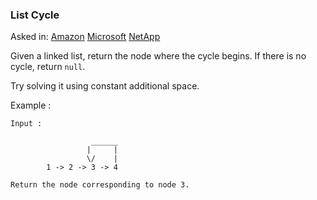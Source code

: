 ### List Cycle

Asked in: [Amazon](#) [Microsoft](#) [NetApp](#)

Given a linked list, return the node where the cycle begins. If there is no cycle, return `null`.

Try solving it using constant additional space.

Example :
```
Input : 

                  ______
                 |     |
                 \/    |
        1 -> 2 -> 3 -> 4

Return the node corresponding to node 3. 
```
